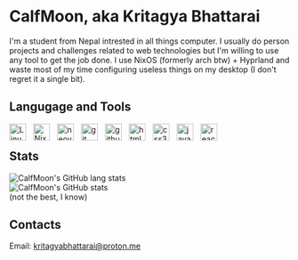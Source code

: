 # CalfMoon, aka Kritagya Bhattarai
I'm a student from Nepal intrested in all things computer.
I usually do person projects and challenges related to web technologies but I'm willing to use any tool to get the job done.
I use NixOS (formerly arch btw) + Hyprland and waste most of my time configuring useless things on my desktop (I don't regret it a single bit).

## Langugage and Tools
<img align="left" alt="Linux" width="30px" style="padding-right:10px;" src="https://cdn.jsdelivr.net/gh/devicons/devicon/icons/linux/linux-original.svg" />
<img align="left" alt="NixOS" width="30px" style="padding-right:10px;" src="https://cdn.jsdelivr.net/gh/devicons/devicon/icons/nixos/nixos-original.svg" />
<img align="left" alt="neovim" width="30px" style="padding-right:10px;" src="https://cdn.jsdelivr.net/gh/devicons/devicon/icons/neovim/neovim-original.svg" />
<img align="left" alt="git" width="30px" style="padding-right:10px;" src="https://cdn.jsdelivr.net/gh/devicons/devicon/icons/git/git-original.svg" />
<img align="left" alt="github" width="30px" style="padding-right:10px;" src="https://cdn.jsdelivr.net/gh/devicons/devicon/icons/github/github-original.svg" />
<img align="left" alt="html5" width="30px" style="padding-right:10px;" src="https://cdn.jsdelivr.net/gh/devicons/devicon/icons/html5/html5-original.svg" />
<img align="left" alt="css3" width="30px" style="padding-right:10px;" src="https://cdn.jsdelivr.net/gh/devicons/devicon/icons/css3/css3-original.svg" />
<img align="left" alt="javascript" width="30px" style="padding-right:10px;" src="https://cdn.jsdelivr.net/gh/devicons/devicon/icons/javascript/javascript-original.svg" />
<img align="left" alt="react" width="30px" style="padding-right:10px;" src="https://cdn.jsdelivr.net/gh/devicons/devicon/icons/react/react-original.svg" />
<br />

## Stats
![CalfMoon's GitHub lang stats](https://github-readme-stats.vercel.app/api/top-langs?username=CalfMoon&show_icons=true&theme=catppuccin_mocha)
<br />
![CalfMoon's GitHub stats](https://github-readme-stats.vercel.app/api?username=CalfMoon&show_icons=true&theme=catppuccin_mocha)
<br />
(not the best, I know)

## Contacts
Email: kritagyabhattarai@proton.me
